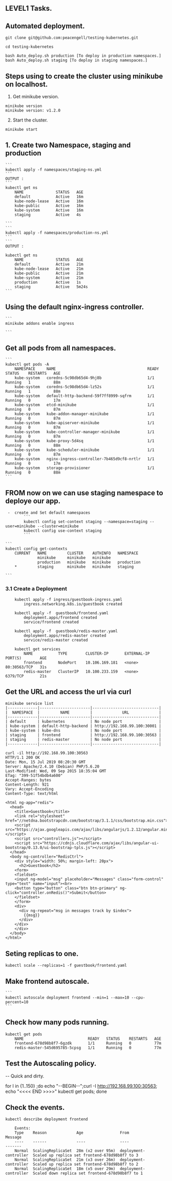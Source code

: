 ## LEVEL1 Tasks.

## Automated deployment.

    git clone git@github.com:peacengell/testing-kubernetes.git

    cd testing-kubernetes

    bash Auto_deploy.sh production [To deploy in production namespaces.]
    bash Auto_deploy.sh staging [To deploy in staging namespaces.]


## Steps using to create the cluster using minikube on localhost.


1. Get minikube version.
```
minikube version 
minikube version: v1.2.0
```
2. Start the cluster.
```
minikube start
```




## 1. Create two Namespace, staging and production 

    ```
    kubectl apply -f namespaces/staging-ns.yml
    ```
    OUTPUT :
    ```
    kubectl get ns
        NAME              STATUS   AGE
        default           Active   16m
        kube-node-lease   Active   16m
        kube-public       Active   16m
        kube-system       Active   16m
        staging           Active   4s

    ```
    ```
    kubectl apply -f namespaces/production-ns.yml 
    ```
    ```
    OUTPUT :
    
    kubectl get ns
        NAME              STATUS   AGE
        default           Active   21m
        kube-node-lease   Active   21m
        kube-public       Active   21m
        kube-system       Active   21m
        production        Active   1s
        staging           Active   5m24s
    ```

## Using the default nginx-ingress controller.
    ```
    minikube addons enable ingress

    ```

## Get all pods from all namespaces.
    ```
    kubectl get pods -A
        NAMESPACE     NAME                                        READY   STATUS    RESTARTS   AGE
        kube-system   coredns-5c98db65d4-9hj8b                    1/1     Running   1          88m
        kube-system   coredns-5c98db65d4-lz52s                    1/1     Running   1          88m
        kube-system   default-http-backend-59f7ff8999-sqfrm       1/1     Running   0          17m
        kube-system   etcd-minikube                               1/1     Running   0          87m
        kube-system   kube-addon-manager-minikube                 1/1     Running   0          87m
        kube-system   kube-apiserver-minikube                     1/1     Running   0          87m
        kube-system   kube-controller-manager-minikube            1/1     Running   0          87m
        kube-system   kube-proxy-5d4sq                            1/1     Running   0          88m
        kube-system   kube-scheduler-minikube                     1/1     Running   0          87m
        kube-system   nginx-ingress-controller-7b465d9cf8-nrtlr   1/1     Running   0          17m
        kube-system   storage-provisioner                         1/1     Running   0          88m
    ```



## FROM now on we can use staging namespace to deploye our app.

     -  create and Set default namespaces
            ```
            kubectl config set-context staging --namespace=staging --user=minikube --cluster=minikube
            kubectl config use-context staging
            ```

    ```
    kubectl config get-contexts
        CURRENT   NAME         CLUSTER    AUTHINFO   NAMESPACE
                  minikube     minikube   minikube   
                  production   minikube   minikube   production
        *         staging      minikube   minikube   staging

    ```

### 3.1 Create a Deployment

```
    kubectl apply -f ingress/guestbook-ingress.yaml 
        ingress.networking.k8s.io/guestbook created
```
```
    kubectl apply -f  guestbook/frontend.yaml 
        deployment.apps/frontend created
        service/frontend created
```
```
    kubectl apply -f  guestbook/redis-master.yaml 
        deployment.apps/redis-master created
        service/redis-master created
```
```
    kubectl get services
        NAME           TYPE        CLUSTER-IP       EXTERNAL-IP   PORT(S)        AGE
        frontend       NodePort    10.106.169.181   <none>        80:30563/TCP   31s
        redis-master   ClusterIP   10.100.233.159   <none>        6379/TCP       21s

```

## Get the URL and access the url via curl

```
minikube service list
|-------------|----------------------|-----------------------------|
|  NAMESPACE  |         NAME         |             URL             |
|-------------|----------------------|-----------------------------|
| default     | kubernetes           | No node port                |
| kube-system | default-http-backend | http://192.168.99.100:30001 |
| kube-system | kube-dns             | No node port                |
| staging     | frontend             | http://192.168.99.100:30563 |
| staging     | redis-master         | No node port                |
|-------------|----------------------|-----------------------------|

```
```
curl -il http://192.168.99.100:30563
HTTP/1.1 200 OK
Date: Mon, 15 Jul 2019 08:20:30 GMT
Server: Apache/2.4.10 (Debian) PHP/5.6.20
Last-Modified: Wed, 09 Sep 2015 18:35:04 GMT
ETag: "399-51f54bdb4a600"
Accept-Ranges: bytes
Content-Length: 921
Vary: Accept-Encoding
Content-Type: text/html

<html ng-app="redis">
  <head>
    <title>Guestbook</title>
    <link rel="stylesheet" href="//netdna.bootstrapcdn.com/bootstrap/3.1.1/css/bootstrap.min.css">
    <script src="https://ajax.googleapis.com/ajax/libs/angularjs/1.2.12/angular.min.js"></script>
    <script src="controllers.js"></script>
    <script src="https://cdnjs.cloudflare.com/ajax/libs/angular-ui-bootstrap/0.13.0/ui-bootstrap-tpls.js"></script>
  </head>
  <body ng-controller="RedisCtrl">
    <div style="width: 50%; margin-left: 20px">
      <h2>Guestbook</h2>
    <form>
    <fieldset>
    <input ng-model="msg" placeholder="Messages" class="form-control" type="text" name="input"><br>
    <button type="button" class="btn btn-primary" ng-click="controller.onRedis()">Submit</button>
    </fieldset>
    </form>
    <div>
      <div ng-repeat="msg in messages track by $index">
        {{msg}}
      </div>
    </div>
    </div>
  </body>
</html>
```

## Seting replicas to one.
```
kubectl scale --replicas=1 -f guestbook/frontend.yaml
```

## Make frontend autoscale.
    ```
    kubectl autoscale deployment frontend --min=1 --max=10 --cpu-percent=10
    ```
## Check how many pods running. 

```
kubectl get pods
    NAME                            READY   STATUS    RESTARTS   AGE
    frontend-678d98b8f7-6gzdk       1/1     Running   0          77m
    redis-master-545d695785-5cpsg   1/1     Running   0          77m

```

## Test the Autoscaling policy.

-- Quick and dirty.

for I in {1..150} ;do  echo "--BEGIN--";curl -I http://192.168.99.100:30563; echo "<<<< END >>>>" kubectl get pods; done

## Check the events.

```
kubectl describe deployment frontend
```
        Events:
        Type    Reason             Age                From                   Message
        ----    ------             ----               ----                   -------
        Normal  ScalingReplicaSet  28m (x2 over 95m)  deployment-controller  Scaled up replica set frontend-678d98b8f7 to 3
        Normal  ScalingReplicaSet  21m (x3 over 26m)  deployment-controller  Scaled up replica set frontend-678d98b8f7 to 2
        Normal  ScalingReplicaSet  18m (x5 over 29m)  deployment-controller  Scaled down replica set frontend-678d98b8f7 to 1
